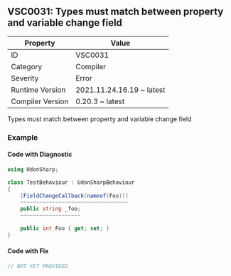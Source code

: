 ## VSC0031: Types must match between property and variable change field

| Property         | Value                     | 
| ---------------- | ------------------------- | 
| ID               | VSC0031                   | 
| Category         | Compiler                  | 
| Severity         | Error                     | 
| Runtime Version  | 2021.11.24.16.19 ~ latest | 
| Compiler Version | 0.20.3 ~ latest           | 

Types must match between property and variable change field  

### Example

#### Code with Diagnostic


```csharp
using UdonSharp;

class TestBehaviour : UdonSharpBehaviour
{
    [FieldChangeCallback(nameof(Foo))]
    ~~~~~~~~~~~~~~~~~~~~~~~~~~~~~~~~~~
    public string _foo;
    ~~~~~~~~~~~~~~~~~~~

    public int Foo { get; set; }
}
```

#### Code with Fix


```csharp
// NOT YET PROVIDED
```


